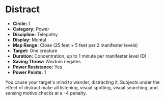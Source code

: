 # Distract

- **Circle:** 1
- **Category:** Power
- **Discipline:** Telepathy
- **Display:** Mental
- **Map Range:** Close (25 feet + 5 feet per 2 manifester levels)
- **Target:** One creature
- **Duration:** Concentration, up to 1 minute per manifester level (D)
- **Saving Throw:** Wisdom negates
- **Power Resistance:** Yes
- **Power Points:** 1

You cause your target's mind to wander, distracting it. Subjects under the effect of distract make all listening, visual spotting, visual searching, and sensing motive checks at a –4 penalty.
